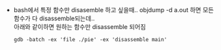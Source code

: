

- bash에서 특정 함수만 disasemble 하고 싶을때.. 
  objdump -d a.out 하면 모든 함수가 다 disassemble되는데..   
  아래와 같이하면 원하는 함수만 disassemble 되어짐 
  ```
  gdb -batch -ex 'file ./pie' -ex 'disassemble main'
  ```
